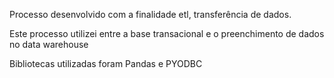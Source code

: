 Processo desenvolvido com a finalidade etl, transferência de dados.

Este processo utilizei entre a base transacional e o preenchimento de dados no data warehouse

Bibliotecas utilizadas foram Pandas e  PYODBC
